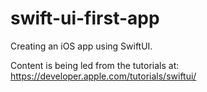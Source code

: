 # swift-ui-first-app
Creating an iOS app using SwiftUI.

Content is being led from the tutorials at: https://developer.apple.com/tutorials/swiftui/

